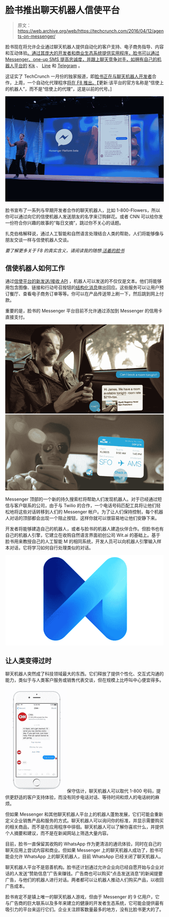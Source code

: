 # 脸书推出聊天机器人信使平台

> 原文：<https://web.archive.org/web/https://techcrunch.com/2016/04/12/agents-on-messenger/>

脸书现在将允许企业通过聊天机器人提供自动化的客户支持、电子商务指导、内容和互动体验[。通过其庞大的开发者和商业生态系统提供实用程序，脸书可以通过 Messenger、one-up SMS 提高忠诚度，并跟上聊天竞争对手，如拥有自己的机器人平台的](https://web.archive.org/web/20230326052839/https://www.messenger.com/platform) [Kik](https://web.archive.org/web/20230326052839/https://techcrunch.com/2016/04/05/chat-app-kik-launches-a-bot-store-and-anyone-can-make-bots-for-it/) 、 [Line](https://web.archive.org/web/20230326052839/https://techcrunch.com/2016/04/07/line-is-the-latest-mobile-messaging-app-to-introduce-bots/) 和 [Telegram](https://web.archive.org/web/20230326052839/https://techcrunch.com/2016/04/12/telegram-beefs-up-its-bot-platform/) 。

这证实了 TechCrunch 一月份的独家报道，即[脸书正在与聊天机器人开发者](https://web.archive.org/web/20230326052839/https://techcrunch.com/2016/01/05/facebook-messenger-bots/)合作，上周，一个自动化代理程序[将在 F8 推出。](https://web.archive.org/web/20230326052839/https://techcrunch.com/2016/04/07/facebook-chatbots/)【更新:该平台的官方名称是“信使上的机器人”，而不是“信使上的代理”，这是以前的代号。]

![DSC05478](img/1b59a7f03ebe49fb8c5c41f6262edb03.png)

脸书宣布了一系列与早期开发者合作的聊天机器人，比如 1-800-Flowers，所以你可以通过向它的信使机器人发送朋友的名字来订购鲜花。或者 CNN 可以给你发一份符合你兴趣的故事的“每日文摘”，跳过你不关心的话题。

扎克伯格解释说，通过人工智能和自然语言处理结合人类的帮助，人们将能够像与朋友交谈一样与信使机器人交谈。

*要了解更多关于 F8 的真实含义，请阅读我的随想:[活着的脸书](https://web.archive.org/web/20230326052839/https://techcrunch.com/2016/04/12/facebook-alive/)*

## 信使机器人如何工作

通过[信使平台的新发送/接收 API](https://web.archive.org/web/20230326052839/http://newsroom.fb.com/news/2016/04/messenger-platform-at-f8/) ，机器人可以发送的不仅仅是文本。他们将能够用包含图像、链接和行动号召按钮的[结构化消息](https://web.archive.org/web/20230326052839/https://developers.facebook.com/blog/post/2016/04/12/Bots-for-Messenger/?revisionid=269931516688945)做出回应。这些服务可以让用户预订餐厅、查看电子商务订单等等。你可以在产品传送带上刷一下，然后跳到网上付款。

重要的是，脸书的 Messenger 平台目前不允许通过添加到 Messenger 的信用卡直接支付。

![Messenger commerce](img/e9cb34ac1629dc03ddefbe5ef70449aa.png) ![Messenger support](img/a1c0497fb89ff4967e70e4cfef657cd1.png)

Messenger 顶部的一个新的持久搜索栏将帮助人们发现机器人。对于已经通过短信与客户联系的公司，由于与 Twilio 的合作，一个电话号码匹配工具将让他们轻松地将这些对话转移到人们的 Messenger 帐户。为了让人们保持控制，每个机器人对话的顶部都会出现一个阻止按钮，这样你就可以很容易地让他们安静下来。

开发者将能够建造自己的机器人，或者与脸书的机器人建造伙伴合作。但脸书也有自己的机器人引擎，它建立在收购自然语言界面初创公司 Wit.ai 的基础上。基于脸书用来教授自己的人工智能 M 的相同系统，开发人员可以向机器人引擎输入样本对话，它将学习如何自行处理类似的对话。

![Mfacebook](img/157f4e19d5d58358462b653e24825baa.png)

## 让人类变得过时

聊天机器人突然成了科技领域最大的东西。它们释放了提供个性化、交互式沟通的能力，类似于与人类客户服务或销售代表交谈，但在规模上比呼叫中心便宜得多。

![Facebook CNN Chatbot](img/29d7eaa7f4eba44e4c865a16c5465b55.png)保守估计，聊天机器人可以取代 1-800 号码，提供更舒适的客户支持体验，而没有同步电话对话、等待时间和烦人的电话树的麻烦。

但如果 Messenger 和其他聊天机器人平台上的机器人蓬勃发展，它们可能会重新定义企业销售产品和服务的方式。聊天机器人可以询问你的标准，并显示需要购买的相关商品，而不是在应用程序中徘徊。聊天机器人可以了解你喜欢什么，并提供个人摘要和建议，而不是在新闻网站上筛选大量内容。

目前，脸书一直保留其收购的 WhatsApp 作为更清洁的通讯体验，同时在自己的聊天应用上尝试内容和商业。但如果 Messenger 上的聊天机器人成功了，脸书可能会允许 WhatsApp 上的聊天机器人，目前 WhatsApp 已经关闭了聊天机器人。

聊天机器人平台不是慈善机构。脸书还计划通过允许企业向已经自愿开始与企业对话的人发送“赞助信息”广告来赚钱。广告商也可以购买“点击发送消息”的新闻提要广告，与他们的机器人进行对话。两者都可以让机器人推动人们购买产品，以收回广告成本。

脸书肯定不是镇上唯一的聊天机器人游戏，但由于 Messenger 的 9 亿用户，它与广告商的巨大联系以及多年来建立的健康的开发者生态系统，它可能会提供最有吸引力的平台来运行它们。企业关注顾客数量最多的地方，没有比脸书更大的了。